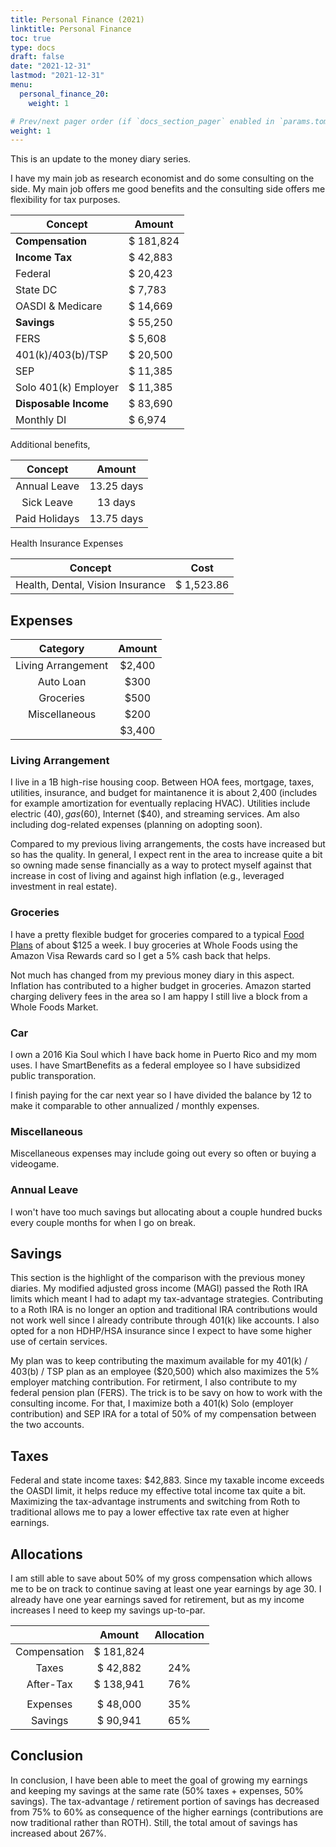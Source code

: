 ```yaml
---
title: Personal Finance (2021)
linktitle: Personal Finance
toc: true
type: docs
draft: false
date: "2021-12-31"
lastmod: "2021-12-31"
menu:
  personal_finance_20:
    weight: 1

# Prev/next pager order (if `docs_section_pager` enabled in `params.toml`)
weight: 1
---
```


This is an update to the money diary series.

I have my main job as research economist and do some consulting on the side. My main job offers me good benefits and the consulting side offers me flexibility for tax purposes.

| Concept              | Amount      |
|----------------------|-------------|
| **Compensation**     |  $ 181,824  |
| **Income Tax**       |  $  42,883  |
| Federal              |  $  20,423  |
| State DC             |  $   7,783  |
| OASDI & Medicare     |  $  14,669  |
| **Savings**          |  $  55,250  |
| FERS                 |  $   5,608  |
| 401(k)/403(b)/TSP    |  $  20,500  |
| SEP                  |  $  11,385  |
| Solo 401(k) Employer |  $  11,385  |
| **Disposable Income**|  $  83,690  |
| Monthly DI           |  $   6,974  |

Additional benefits,

|    Concept     | Amount     |
|:--------------:|:----------:|
| Annual Leave   | 13.25 days |
| Sick Leave     | 13 days    |
| Paid Holidays  | 13.75 days |

Health Insurance Expenses

|              Concept             |  Cost      |
|:--------------------------------:|:----------:|
| Health, Dental, Vision Insurance | $ 1,523.86 |


## Expenses

|      Category      | Amount |
|:------------------:|:------:|
| Living Arrangement | $2,400 |
|      Auto Loan     |  $300  |
|      Groceries     |  $500  |
|    Miscellaneous   |  $200  |
|                    | $3,400 |



<!-- |   Category    |   Service                           |     Amount     |
|:-------------:|:-----------------------------------:|:--------------:|
|     Rent      |  🏠                                  | $  1,500   |
|   Utilities   |  💡🚰🗑️📺🎶🧺                          | $    150   |
|   Groceries   | 🛍️🍚🍝🍞🧄🧅🧆🥬🥦🍄🧀🥚🐔🦐🥜🍓🍌🍇🥑🍽️🥢  |  $ 500  |
|   Car         |    🚗                                | $ 365   |
| Miscellaneous | 🎮🍻💑🛫                              | $ 100   |
|               |                                     |**$  2,615** | -->

### Living Arrangement

I live in a 1B high-rise housing coop. Between HOA fees, mortgage, taxes, utilities, insurance, and budget for maintanence it is about 2,400 (includes for example amortization for eventually replacing HVAC). Utilities include electric ($40), gas ($60), Internet ($40), and streaming services. Am also including dog-related expenses (planning on adopting soon).

Compared to my previous living arrangements, the costs have increased but so has the quality. In general, I expect rent in the area to increase quite a bit so owning made sense financially as a way to protect myself against that increase in cost of living and against high inflation (e.g., leveraged investment in real estate).

### Groceries

I have a pretty flexible budget for groceries compared to a typical [Food Plans](https://www.fns.usda.gov/cnpp/usda-food-plans-cost-food-reports-monthly-reports) of about $125 a week. I buy groceries at Whole Foods using the Amazon Visa Rewards card so I get a 5% cash back that helps.

Not much has changed from my previous money diary in this aspect. Inflation has contributed to a higher budget in groceries. Amazon started charging delivery fees in the area so I am happy I still live a block from a Whole Foods Market.

### Car

I own a 2016 Kia Soul which I have back home in Puerto Rico and my mom uses. I have SmartBenefits as a federal employee so I have subsidized public transporation.

I finish paying for the car next year so I have divided the balance by 12 to make it comparable to other annualized / monthly expenses.

### Miscellaneous

Miscellaneous expenses may include going out every so often or buying a videogame.

### Annual Leave

I won't have too much savings but allocating about a couple hundred bucks every couple months for when I go on break.

## Savings

This section is the highlight of the comparison with the previous money diaries. My modified adjusted gross income (MAGI) passed the Roth IRA limits which meant I had to adapt my tax-advantage strategies. Contributing to a Roth IRA is no longer an option and traditional IRA contributions would not work well since I already contribute through 401(k) like accounts. I also opted for a non HDHP/HSA insurance since I expect to have some higher use of certain services.

My plan was to keep contributing the maximum available for my 401(k) / 403(b) / TSP plan as an employee ($20,500) which also maximizes the 5% employer matching contribution. For retirment, I also contribute to my federal pension plan (FERS). The trick is to be savy on how to work with the consulting income. For that, I maximize both a 401(k) Solo (employer contribution) and SEP IRA for a total of 50% of my compensation between the two accounts.

## Taxes

Federal and state income taxes: $42,883. Since my taxable income exceeds the OASDI limit, it helps reduce my effective total income tax quite a bit. Maximizing the tax-advantage instruments and switching from Roth to traditional allows me to pay a lower effective tax rate even at higher earnings.

## Allocations

I am still able to save about 50% of my gross compensation which allows me to be on track to continue saving at least one year earnings by age 30. I already have one year earnings saved for retirement, but as my income increases I need to keep my savings up-to-par.

|             |      Amount   | Allocation |
|:-----------:|:-------------:|:----------:|
|Compensation |  $   181,824  |            |
|   Taxes     |  $    42,882  |     24%    |
| After-Tax   |  $   138,941  |     76%    |
|             |               |            |
|  Expenses   |  $    48,000  |     35%    |
|  Savings    |  $    90,941  |     65%    |

## Conclusion

In conclusion, I have been able to meet the goal of growing my earnings and keeping my savings at the same rate (50% taxes + expenses, 50% savings). The tax-advantage / retirement portion of savings has decreased from 75% to 60% as consequence of the higher earnings (contributions are now traditional rather than ROTH). Still, the total amout of savings has increased about 267%.
